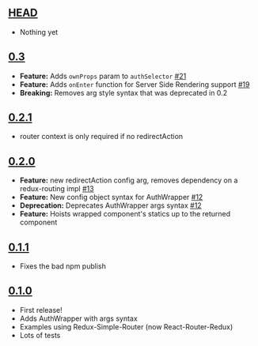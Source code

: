 ## [HEAD](https://github.com/mjrussell/redux-auth-wrapper/compare/v0.3.0...master)
- Nothing yet

## [0.3](https://github.com/mjrussell/redux-auth-wrapper/compare/v0.2.1...v0.3.0)
- **Feature:** Adds `ownProps` param to `authSelector` [#21](https://github.com/mjrussell/redux-auth-wrapper/pull/21)
- **Feature:** Adds `onEnter` function for Server Side Rendering support [#19](https://github.com/mjrussell/redux-auth-wrapper/pull/19)
- **Breaking:** Removes arg style syntax that was deprecated in 0.2

## [0.2.1](https://github.com/mjrussell/redux-auth-wrapper/compare/v0.2.0...v0.2.1)
- router context is only required if no redirectAction

## [0.2.0](https://github.com/mjrussell/redux-auth-wrapper/compare/v0.1.1...v0.2.0)
- **Feature:** new redirectAction config arg, removes dependency on a redux-routing impl [#13](https://github.com/mjrussell/redux-auth-wrapper/issues/13)
- **Feature:** New config object syntax for AuthWrapper [#12](https://github.com/mjrussell/redux-auth-wrapper/issues/12)
- **Deprecation:** Deprecates AuthWrapper args syntax [#12](https://github.com/mjrussell/redux-auth-wrapper/issues/12)
- **Feature:** Hoists wrapped component's statics up to the returned component

## [0.1.1](https://github.com/mjrussell/redux-auth-wrapper/compare/v0.1.0...v0.1.1)
- Fixes the bad npm publish

## [0.1.0](https://github.com/mjrussell/redux-auth-wrapper/compare/fcbf49d0abcae7075daa146c05edff1b735b3a16...v0.1.0)
- First release!
- Adds AuthWrapper with args syntax
- Examples using Redux-Simple-Router (now React-Router-Redux)
- Lots of tests
